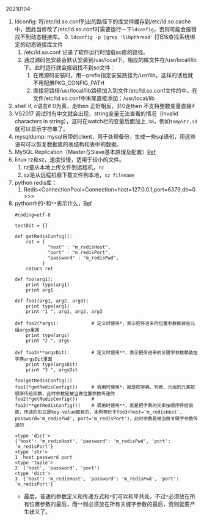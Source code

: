20210104-
1. ldconfig: 将/etc/ld.so.conf列出的路径下的库文件缓存到/etc/ld.so.cache中，因此当修改了/etc/ld.so.conf时需要运行一下`ldconfig`，否则可能会报错找不到动态链接库。
    0. `ldconfig -p |grep 'libpthread'` 打印&查找系统绑定的动态链接库文件
    1. /etc/ld.so.conf 记录了软件运行时加载so库的路径。
    2. 通过源码包安装会默认安装到/usr/local下，相应的库文件在/usr/local/lib下。此时运行就会报错找不到so文件：
        1. 在用源码安装时，用--prefix指定安装路径为/usr/lib。这样的话也就不用配置PKG_CONFIG_PATH
        2. 直接将路径/usr/local/lib路径加入到文件/etc/ld.so.conf文件的中。在文件/etc/ld.so.conf中末尾直接添加：/usr/local/lib
2. shell if, c语言if 0为真，走then  正好相反，非0走then  不支持整数变量直接if
3. VS2017 调试时有中文就会出现，string变量无法查看的情况（Invalid characters in string），这时在watch栏的变量后面加上`,S8`，例如`tempStr,s8`就可以显示字符串了。
4. mysqldump: mysql自带的client，用于处理备份，生成一些sql语句，用这些语句可以恢复数据库的表结构和表中的数据。
5. MySQL Replication（Master与Slave基本原理及配置）[Ref](https://blog.csdn.net/weiwei101117/article/details/52038330)
6. linux rz和sz，速度较慢，适用于较小的文件。
    1. rz是从本地上传文件到远程机，`rz`
    2. sz是从远程机器下载文件到本地，`sz filename`
7. python redis库：
    1. Redis<ConnectionPool<Connection<host=127.0.0.1,port=6379,db=0>>>
8. python中的`*`和`**`表示什么，[Ref](https://www.cnblogs.com/DLarTisan/p/11819917.html)
    ```
    #coding=utf-8

    testDit = {}

    def getRedisConfig():
        ret = { 
                "host" : "m_redisHost",
                "port" : "m_redisPort",
                "password" : "m_redisPwd",
              }   
        return ret 

    def foo(arg1):
        print type(arg1)
        print arg1

    def foo1(arg1, arg2, arg3):
        print type(arg1)
        print "1 ", arg1, arg2, arg3

    def foo2(*args):            # 定义时使用*，表示把传进来的位置参数都装在元组args里面
        print type(args)
        print "2 ", args

    def foo3(**argsDit):        # 定义时使用**，表示把传进来的关键字参数都装在字典argsDit里面
        print type(argsDit)
        print "3 ", argsDit

    foo(getRedisConfig())
    foo1(*getRedisConfig())     # 调用时使用*，就是把字典、列表、元组的元素按顺序传给函数，此时参数是被当做位置参数传递的
    foo2(*getRedisConfig())     # 
    foo3(**getRedisConfig())    # 调用时使用**，就是把字典的元素按顺序传给函数，传递的形式是key-value都有的，本例等价于foo3(host='m_redisHost', password='m_redisPwd', port='m_redisPort')，此时参数是被当做关键字参数传递的
    ```
    ```运行结果：
    <type 'dict'>
    {'host': 'm_redisHost', 'password': 'm_redisPwd', 'port': 'm_redisPort'}
    <type 'str'>
    1  host password port
    <type 'tuple'>
    2  ('host', 'password', 'port')
    <type 'dict'>
    3  {'host': 'm_redisHost', 'password': 'm_redisPwd', 'port': 'm_redisPort'}
    ```
    - 最后，普通的参数定义和传递方式和`*`们可以和平共处，不过`*`必须放在所有位置参数的最后，而`**`则必须放在所有关键字参数的最后，否则就要产生歧义了。

    
    
    
    